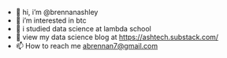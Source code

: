 - 👋 hi, i’m @brennanashley
- 👀 i’m interested in btc
- 🌱 i studied data science at lambda school
- 👀 view my data science blog at https://ashtech.substack.com/
- 📫 How to reach me abrennan7@gmail.com

<!---
brennanashley/brennanashley is a ✨ special ✨ repository because its `README.md` (this file) appears on your GitHub profile.
You can click the Preview link to take a look at your changes.
--->
